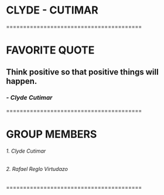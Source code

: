 # **CLYDE - CUTIMAR**
========================================
# **FAVORITE QUOTE**
## Think positive so that positive things will happen.
### *- Clyde Cutimar*
========================================
# **GROUP MEMBERS**
###### 1. Clyde Cutimar
###### 2. Rafael Reglo Virtudazo
========================================
